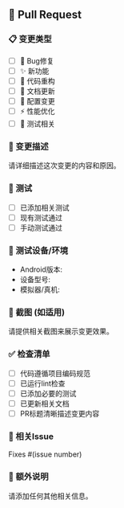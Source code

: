 ## 🔄 Pull Request

### 📋 变更类型
- [ ] 🐛 Bug修复
- [ ] ✨ 新功能
- [ ] 🎨 代码重构
- [ ] 📝 文档更新
- [ ] 🔧 配置变更
- [ ] ⚡ 性能优化
- [ ] 🧪 测试相关

### 📖 变更描述
请详细描述这次变更的内容和原因。

### 🧪 测试
- [ ] 已添加相关测试
- [ ] 现有测试通过
- [ ] 手动测试通过

### 📱 测试设备/环境
- Android版本: 
- 设备型号: 
- 模拟器/真机: 

### 📸 截图 (如适用)
请提供相关截图来展示变更效果。

### ✅ 检查清单
- [ ] 代码遵循项目编码规范
- [ ] 已运行lint检查
- [ ] 已添加必要的测试
- [ ] 已更新相关文档
- [ ] PR标题清晰描述变更内容

### 🔗 相关Issue
Fixes #(issue number)

### 📝 额外说明
请添加任何其他相关信息。